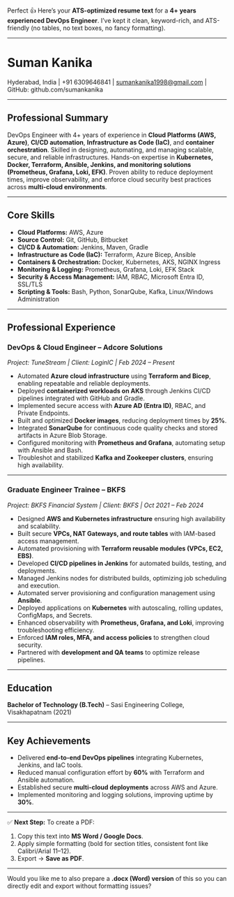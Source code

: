 Perfect 👍 Here’s your **ATS-optimized resume text** for a **4+ years experienced DevOps Engineer**. I’ve kept it clean, keyword-rich, and ATS-friendly (no tables, no text boxes, no fancy formatting).

---

# **Suman Kanika**

Hyderabad, India | +91 6309646841 | [sumankanika1998@gmail.com](mailto:sumankanika1998@gmail.com) | GitHub: github.com/sumankanika

---

## **Professional Summary**

DevOps Engineer with 4+ years of experience in **Cloud Platforms (AWS, Azure)**, **CI/CD automation**, **Infrastructure as Code (IaC)**, and **container orchestration**. Skilled in designing, automating, and managing scalable, secure, and reliable infrastructures. Hands-on expertise in **Kubernetes, Docker, Terraform, Ansible, Jenkins, and monitoring solutions (Prometheus, Grafana, Loki, EFK)**. Proven ability to reduce deployment times, improve observability, and enforce cloud security best practices across **multi-cloud environments**.

---

## **Core Skills**

* **Cloud Platforms:** AWS, Azure
* **Source Control:** Git, GitHub, Bitbucket
* **CI/CD & Automation:** Jenkins, Maven, Gradle
* **Infrastructure as Code (IaC):** Terraform, Azure Bicep, Ansible
* **Containers & Orchestration:** Docker, Kubernetes, AKS, NGINX Ingress
* **Monitoring & Logging:** Prometheus, Grafana, Loki, EFK Stack
* **Security & Access Management:** IAM, RBAC, Microsoft Entra ID, SSL/TLS
* **Scripting & Tools:** Bash, Python, SonarQube, Kafka, Linux/Windows Administration

---

## **Professional Experience**

### **DevOps & Cloud Engineer – Adcore Solutions**

*Project: TuneStream | Client: LoginIC | Feb 2024 – Present*

* Automated **Azure cloud infrastructure** using **Terraform and Bicep**, enabling repeatable and reliable deployments.
* Deployed **containerized workloads on AKS** through Jenkins CI/CD pipelines integrated with GitHub and Gradle.
* Implemented secure access with **Azure AD (Entra ID)**, RBAC, and Private Endpoints.
* Built and optimized **Docker images**, reducing deployment times by **25%**.
* Integrated **SonarQube** for continuous code quality checks and stored artifacts in Azure Blob Storage.
* Configured monitoring with **Prometheus and Grafana**, automating setup with Ansible and Bash.
* Troubleshot and stabilized **Kafka and Zookeeper clusters**, ensuring high availability.

---

### **Graduate Engineer Trainee – BKFS**

*Project: BKFS Financial System | Client: BKFS | Oct 2021 – Feb 2024*

* Designed **AWS and Kubernetes infrastructure** ensuring high availability and scalability.
* Built secure **VPCs, NAT Gateways, and route tables** with IAM-based access management.
* Automated provisioning with **Terraform reusable modules (VPCs, EC2, EBS)**.
* Developed **CI/CD pipelines in Jenkins** for automated builds, testing, and deployments.
* Managed Jenkins nodes for distributed builds, optimizing job scheduling and execution.
* Automated server provisioning and configuration management using **Ansible**.
* Deployed applications on **Kubernetes** with autoscaling, rolling updates, ConfigMaps, and Secrets.
* Enhanced observability with **Prometheus, Grafana, and Loki**, improving troubleshooting efficiency.
* Enforced **IAM roles, MFA, and access policies** to strengthen cloud security.
* Partnered with **development and QA teams** to optimize release pipelines.

---

## **Education**

**Bachelor of Technology (B.Tech)** – Sasi Engineering College, Visakhapatnam (2021)

---

## **Key Achievements**

* Delivered **end-to-end DevOps pipelines** integrating Kubernetes, Jenkins, and IaC tools.
* Reduced manual configuration effort by **60%** with Terraform and Ansible automation.
* Established secure **multi-cloud deployments** across AWS and Azure.
* Implemented monitoring and logging solutions, improving uptime by **30%**.

---

✅ **Next Step:**
To create a PDF:

1. Copy this text into **MS Word / Google Docs**.
2. Apply simple formatting (bold for section titles, consistent font like Calibri/Arial 11–12).
3. Export → **Save as PDF**.

---

Would you like me to also prepare a **.docx (Word) version** of this so you can directly edit and export without formatting issues?
